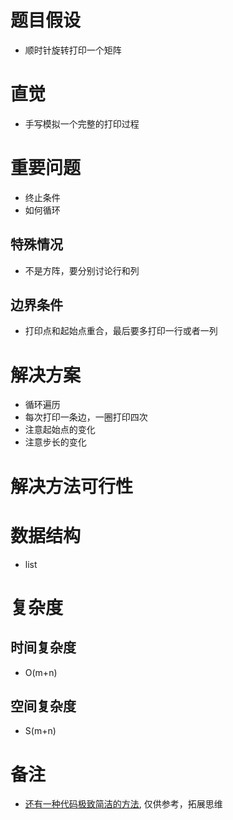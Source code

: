 # 题目假设
- 顺时针旋转打印一个矩阵
# 直觉
- 手写模拟一个完整的打印过程
# 重要问题
- 终止条件
- 如何循环
## 特殊情况
- 不是方阵，要分别讨论行和列
## 边界条件
- 打印点和起始点重合，最后要多打印一行或者一列
# 解决方案
- 循环遍历
- 每次打印一条边，一圈打印四次
- 注意起始点的变化
- 注意步长的变化
# 解决方法可行性

# 数据结构
- list
# 复杂度
## 时间复杂度
- O(m+n)
## 空间复杂度
- S(m+n)
# 备注
- [还有一种代码极致简洁的方法](https://leetcode.com/problems/spiral-matrix/discuss/20571/1-liner-in-Python-%2B-Ruby), 仅供参考，拓展思维
